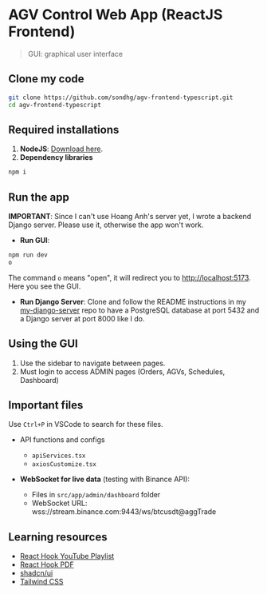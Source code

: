 # AGV Control Web App (ReactJS Frontend)

> GUI: graphical user interface

## Clone my code

```bash
git clone https://github.com/sondhg/agv-frontend-typescript.git
cd agv-frontend-typescript
```

## Required installations

1. **NodeJS**: [Download here](https://nodejs.org/en).
2. **Dependency libraries**

```bash
npm i
```

## Run the app

**IMPORTANT**: Since I can't use Hoang Anh's server yet, I wrote a backend Django server. Please use it, otherwise the app won't work.

- **Run GUI**:

```bash
npm run dev
o
```

The command `o` means "open", it will redirect you to [http://localhost:5173](http://localhost:5173). Here you see the GUI.

- **Run Django Server**: Clone and follow the README instructions in my [my-django-server](https://github.com/sondhg/my-django-server) repo to have a PostgreSQL database at port 5432 and a Django server at port 8000 like I do.

## Using the GUI

1. Use the sidebar to navigate between pages.
2. Must login to access ADMIN pages (Orders, AGVs, Schedules, Dashboard)

## Important files

Use `Ctrl+P` in VSCode to search for these files.

- API functions and configs

  - `apiServices.tsx`
  - `axiosCustomize.tsx`

- **WebSocket for live data** (testing with Binance API):
  - Files in `src/app/admin/dashboard` folder
  - WebSocket URL: wss://stream.binance.com:9443/ws/btcusdt@aggTrade

## Learning resources

- [React Hook YouTube Playlist](https://www.youtube.com/playlist?list=PLncHg6Kn2JT7QbvdNNAmQZLqWchnJEoH5)
- [React Hook PDF](https://drive.google.com/drive/folders/1WYAyusS4m498bqCR8iyzRYmS26zGh8g-)
- [shadcn/ui](https://ui.shadcn.com/)
- [Tailwind CSS](https://tailwindcss.com/)
